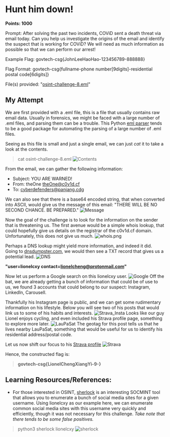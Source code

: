 # Hunt him down!
**Points: 1000**

Prompt: After solving the past two incidents, COViD sent a death threat via email today. Can you help us investigate the origins of the email and identify the suspect that is working for COViD? We will need as much information as possible so that we can perform our arrest!

Example Flag: govtech-csg{JohnLeeHaoHao-123456789-888888}

Flag Format: govtech-csg{fullname-phone number[9digits]-residential postal code[6digits]}

File(s) provided: "[osint-challenge-8.eml](osint-challenge-8/eml)"

## My Attempt
We are first provided with a .eml file, this is a file that usually contains raw email data. Usually in forensics, we might be faced with a large number of .eml files, and parsing them can be a trouble. This Python [eml parser](https://github.com/GOVCERT-LU/eml_parser) tends to be a good package for automating the parsing of a large number of .eml files.

Seeing as this file is small and just a single email, we can just *cat* it to take a look at the contents.
> cat osint-challenge-8.eml
![Contents](eml_contents.png)

From the email, we can gather the following information:
- Subject: YOU ARE WARNED!
- From: theOne <theOne@c0v1d.cf>
- To: cyberdefenders@panjang.cdg

We can also see that there is a base64 encoded string, that when converted into ASCII, would give us the message of this email: "THERE WILL BE NO SECOND CHANCE. BE PREPARED."
![Message](message.png)

Now the goal of the challenge is to look for the information on the sender that is threatening us. The first avenue would be a simple whois lookup, that could hopefully give us details on the registrar of the c0v1d.cf domain. Unfortunately, this does not give us much. ![whois.png](whois.png)

Perhaps a DNS lookup might yield more information, and indeed it did. Going to [dnsdumpster.com](dnsdumpster), we would then see a TXT record that gives us a potential lead.
![DNS](dns_records.png)

**"user=lionelcxy contact=lionelcheng@protonmail.com"**

Now let us perform a Google search on this lionelcxy user.
![Google](google.png)
Off the bat, we are already getting a bunch of information that could be of use to us, we found 3 accounts that could belong to our suspect: Instagram, LinkedIn, Carousell.

Thankfully his Instagram page is public, and we can get some rudimentary information on his lifestyle. Below you will see two of his posts that would link us to some of his habits and interests.
![Strava_Insta](strava_insta.png)
Looks like our guy Lionel enjoys cycling, and even included his Strava profile page, something to explore more later.
![LauPaSat](laupasat.png)
The geotag for this post tells us that he lives nearby LauPaSat, something that would be useful for us to identify his residential address/postal code.



Let us now shift our focus to his [Strava profile](https://www.strava.com/athletes/70911754) ![Strava](strava_history.png)

Hence, the constructed flag is:
> **govtech-csg{LionelChengXiangYi-9-}**

## **Learning Resources/References:**
- For those interested in OSINT, [sherlock](https://github.com/sherlock-project/sherlock) is an interesting SOCMINT tool that allows you to enumerate a bunch of social media sites for a given username. Using lionelcxy as our example here, we can enumerate common social media sites with this username very quickly and efficiently, though it was not necessary for this challenge. *Take note that there tends to be some false positives.*
> python3 sherlock lionelcxy
![sherlock](sherlock.png)
